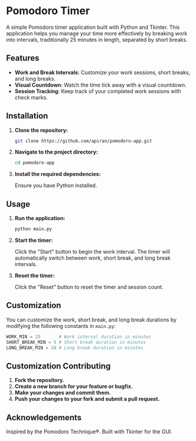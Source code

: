 # Pomodoro Timer

A simple Pomodoro timer application built with Python and Tkinter. This application helps you manage your time more effectively by breaking work into intervals, traditionally 25 minutes in length, separated by short breaks.

## Features

- **Work and Break Intervals**: Customize your work sessions, short breaks, and long breaks.
- **Visual Countdown**: Watch the time tick away with a visual countdown.
- **Session Tracking**: Keep track of your completed work sessions with check marks.

## Installation

1. **Clone the repository:**

    ```bash
    git clone https://github.com/apiran/pomodoro-app.git
    ```

2. **Navigate to the project directory:**

    ```bash
    cd pomodoro-app
    ```

3. **Install the required dependencies:**

    Ensure you have Python installed.

## Usage

1. **Run the application:**

    ```bash
    python main.py
    ```

2. **Start the timer:**

    Click the "Start" button to begin the work interval. The timer will automatically switch between work, short break, and long break intervals.

3. **Reset the timer:**

    Click the "Reset" button to reset the timer and session count.

## Customization

You can customize the work, short break, and long break durations by modifying the following constants in `main.py`:

```python
WORK_MIN = 25       # Work interval duration in minutes
SHORT_BREAK_MIN = 5 # Short break duration in minutes
LONG_BREAK_MIN = 20 # Long break duration in minutes
```



## Customization Contributing
1. **Fork the repository.**
2. **Create a new branch for your feature or bugfix.**
3. **Make your changes and commit them.**
4. **Push your changes to your fork and submit a pull request.**

## Acknowledgements
Inspired by the Pomodoro Technique®.
Built with Tkinter for the GUI.
